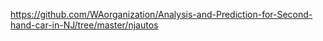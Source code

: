 https://github.com/WAorganization/Analysis-and-Prediction-for-Second-hand-car-in-NJ/tree/master/njautos
